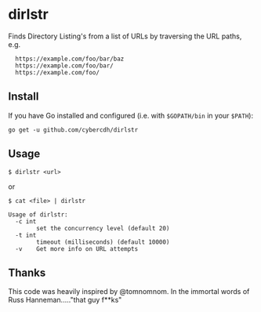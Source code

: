 # dirlstr

Finds Directory Listing's from a list of URLs by traversing the URL paths, e.g.

```
  https://example.com/foo/bar/baz
  https://example.com/foo/bar/
  https://example.com/foo/
```

## Install

If you have Go installed and configured (i.e. with `$GOPATH/bin` in your `$PATH`):

```
go get -u github.com/cybercdh/dirlstr
```

## Usage

```
$ dirlstr <url>
```
or 
```
$ cat <file> | dirlstr

Usage of dirlstr:
  -c int
    	set the concurrency level (default 20)
  -t int
    	timeout (milliseconds) (default 10000)
  -v	Get more info on URL attempts
```

## Thanks
This code was heavily inspired by @tomnomnom. 
In the immortal words of Russ Hanneman....."that guy f&ast;&ast;ks"
